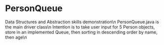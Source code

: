 # PersonQueue
Data Structures and Abstraction skills demonstration\n
PersonQueue.java is the main driver class\n
Intention is to take user input for 5 Person objects, store in an implemented Queue, then sorting in descending order by name, then age\n

